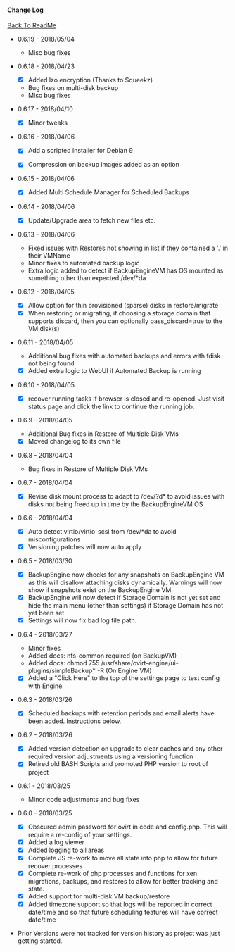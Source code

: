 
#### Change Log
 
 [Back To ReadMe](https://github.com/zipurman/oVIRT_Simple_Backup/)
 
  - 0.6.19 - 2018/05/04
      - Misc bug fixes
      
  - 0.6.18 - 2018/04/23
      - [x] Added lzo encryption (Thanks to Squeekz)
      - Bug fixes on multi-disk backup
      - Misc bug fixes
  
  - 0.6.17 - 2018/04/10
      - [x] Minor tweaks
  
  - 0.6.16 - 2018/04/06
      - [x] Add a scripted installer for Debian 9
      - [x] Compression on backup images added as an option

      
  - 0.6.15 - 2018/04/06
      - [x] Added Multi Schedule Manager for Scheduled Backups
      
  - 0.6.14 - 2018/04/06
      - [x] Update/Upgrade area to fetch new files etc.

  - 0.6.13 - 2018/04/06
      - Fixed issues with Restores not showing in list if they contained a '.' in their VMName
      - Minor fixes to automated backup logic
      - Extra logic added to detect if BackupEngineVM has OS mounted as something other than expected /dev/*da
  
  - 0.6.12 - 2018/04/05
      - [x] Allow option for thin provisioned (sparse) disks in restore/migrate
      - [x] When restoring or migrating, if choosing a storage domain that supports discard, then you can optionally pass_discard=true to the VM disk(s)
      
  - 0.6.11 - 2018/04/05
     - Additional bug fixes with automated backups and errors with fdisk not being found
     - [x] Added extra logic to WebUI if Automated Backup is running
   
  - 0.6.10 - 2018/04/05
     - [x] recover running tasks if browser is closed and re-opened.  Just visit status page and click the link to continue the running job.
  
  - 0.6.9 - 2018/04/05
     - Additional Bug fixes in Restore of Multiple Disk VMs
     - [x] Moved changelog to its own file
     
 - 0.6.8 - 2018/04/04
    - Bug fixes in Restore of Multiple Disk VMs
    
 - 0.6.7 - 2018/04/04
    - [x] Revise disk mount process to adapt to /dev/?d* to avoid issues with disks not being freed up in time by the BackupEngineVM OS
 
 - 0.6.6 - 2018/04/04
    - [x] Auto detect virtio/virtio_scsi from /dev/*da to avoid misconfigurations
    - [x] Versioning patches will now auto apply
 
 - 0.6.5 - 2018/03/30
    - [x] BackupEngine now checks for any snapshots on BackupEngine VM as this will disallow attaching disks dynamically. Warnings will now show if snapshots exist on the BackupEngine VM.
    - [x] BackupEngine will now detect if Storage Domain is not yet set and hide the main menu (other than settings) if Storage Domain has not yet been set.
    - [x] Settings will now fix bad log file path.
    
 - 0.6.4 - 2018/03/27
    - Minor fixes
    - Added docs: nfs-common required (on BackupVM)
    - Added docs: chmod 755 /usr/share/ovirt-engine/ui-plugins/simpleBackup* -R (On Engine VM)
    - [x] Added a "Click Here" to the top of the settings page to test config with Engine.

 - 0.6.3 - 2018/03/26
    - [x] Scheduled backups with retention periods and email alerts have been added. Instructions below.

 - 0.6.2 - 2018/03/26
    - [x] Added version detection on upgrade to clear caches and any other required version adjustments using a versioning function
    - [x] Retired old BASH Scripts and promoted PHP version to root of project

 - 0.6.1 - 2018/03/25
    - Minor code adjustments and bug fixes
    
 - 0.6.0 - 2018/03/25
    - [x] Obscured admin password for ovirt in code and config.php. This will require a re-config of your settings.
    - [x] Added a log viewer
    - [x] Added logging to all areas
    - [x] Complete JS re-work to move all state into php to allow for future recover processes
    - [x] Complete re-work of php processes and functions for xen migrations, backups, and restores to allow for better tracking and state.
    - [x] Added support for multi-disk VM backup/restore
    - [x] Added timezone support so that logs will be reported in correct date/time and so that future scheduling features will have correct date/time
    
  - Prior Versions were not tracked for version history as project was just getting started.
    
